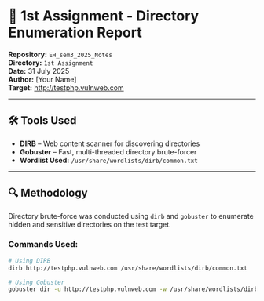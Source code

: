 # 📁 1st Assignment - Directory Enumeration Report

**Repository:** `EH_sem3_2025_Notes`  
**Directory:** `1st Assignment`  
**Date:** 31 July 2025  
**Author:** [Your Name]  
**Target:** http://testphp.vulnweb.com

---

## 🛠️ Tools Used

- **DIRB** – Web content scanner for discovering directories
- **Gobuster** – Fast, multi-threaded directory brute-forcer
- **Wordlist Used:** `/usr/share/wordlists/dirb/common.txt`

---

## 🔍 Methodology

Directory brute-force was conducted using `dirb` and `gobuster` to enumerate hidden and sensitive directories on the test target.

### Commands Used:
```bash
# Using DIRB
dirb http://testphp.vulnweb.com /usr/share/wordlists/dirb/common.txt

# Using Gobuster
gobuster dir -u http://testphp.vulnweb.com -w /usr/share/wordlists/dirb/common.txt -t 50
